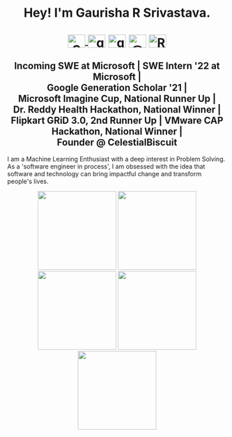 <h1 align="center"> Hey! I'm Gaurisha R Srivastava. 
<!--   <img src="https://media.giphy.com/media/hvRJCLFzcasrR4ia7z/giphy.gif"> -->
<p align="center">
<a href="https://github.com/Gaurisha21" target="blank"><img align="center" src="https://raw.githubusercontent.com/rahuldkjain/github-profile-readme-generator/master/src/images/icons/Social/github.svg" alt="Gaurisha21" height="30" width="40"/>  </a>
<a href="https://www.linkedin.com/in/gaurisha-r-srivastava/" target="blank"><img align="center" src="https://raw.githubusercontent.com/rahuldkjain/github-profile-readme-generator/master/src/images/icons/Social/linked-in-alt.svg" alt="gaurisha-r-srivastava" height="30" width="40" /></a>
<a href="https://www.leetcode.com/gaurisha" target="blank"><img align="center" src="https://raw.githubusercontent.com/rahuldkjain/github-profile-readme-generator/master/src/images/icons/Social/leet-code.svg" alt="gaurisha" height="30" width="40" /></a>
<a href="https://medium.com/@gaurisha21" target="blank"><img align="center" src="https://raw.githubusercontent.com/rahuldkjain/github-profile-readme-generator/master/src/images/icons/Social/medium.svg" alt="@gaurisha21" height="30" width="40" /></a>
<a href="https://twitter.com/RGaurisha" target="blank"><img align="center" src="https://raw.githubusercontent.com/rahuldkjain/github-profile-readme-generator/master/src/images/icons/Social/twitter.svg" alt="RGaurisha" height="30" width="40" /></a></h1>

<div align="center"><b><h2>Incoming SWE at Microsoft | SWE Intern '22 at Microsoft |<br> Google Generation Scholar '21 |<br> Microsoft Imagine Cup, National Runner Up |<br> Dr. Reddy Health Hackathon, National Winner | Flipkart GRiD 3.0, 2nd Runner Up | VMware CAP Hackathon, National Winner | <br>Founder @ CelestialBiscuit</h2></b></div>

I am a Machine Learning Enthusiast with a deep interest in Problem Solving. As a 'software engineer in process', I am obsessed with the idea that software and technology can bring impactful change and transform people's lives.

<div align="center">
<img height="180em" src="https://github-profile-summary-cards.vercel.app/api/cards/profile-details?username=Gaurisha21&theme=github_dark" />
<img height="180em" src="https://github-profile-summary-cards.vercel.app/api/cards/repos-per-language?username=Gaurisha21&theme=github_dark"  />
<img height="180em" src="https://github-profile-summary-cards.vercel.app/api/cards/most-commit-language?username=Gaurisha21&theme=github_dark"  />
<img height="180em" src="https://github-profile-summary-cards.vercel.app/api/cards/stats?username=Gaurisha21&theme=github_dark"/>
<img height="180em" src="https://github-profile-summary-cards.vercel.app/api/cards/productive-time?username=Gaurisha21&theme=github_dark" />
</div>
<!--
<div align="center">
<img height="180em" src="https://github-profile-summary-cards.vercel.app/api/cards/profile-details?username=Gaurisha21&theme=github_dark" />
<img height="180em" src="https://github-readme-stats.vercel.app/api?username=Gaurisha21&hide=issues&count_private=true&show_icons=true&theme=calm" />
[![Top Langs](https://github-readme-stats.vercel.app/api/top-langs/?username=Gaurisha21&layout=compact&theme=calm)](https://github.com/Gaurisha21/github-readme-stats)
</div>
-->

<!--
**Gaurisha21/Gaurisha21** is a ✨ _special_ ✨ repository because its `README.md` (this file) appears on your GitHub profile.

Here are some ideas to get you started:

- 🔭 I’m currently working on ...
- 🌱 I’m currently learning ...
- 👯 I’m looking to collaborate on ...
- 🤔 I’m looking for help with ...
- 💬 Ask me about ...
- 📫 How to reach me: ...
- 😄 Pronouns: ...
- ⚡ Fun fact: ...
-->

